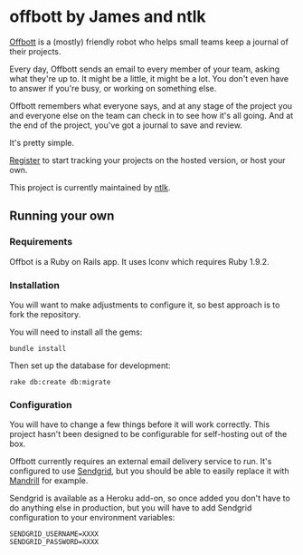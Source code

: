 # offbott by James and ntlk

[Offbott](http://offbott.com/) is a (mostly) friendly robot who helps small teams keep a journal of their projects.

Every day, Offbott sends an email to every member of your team, asking what they're up to. It might be a little, it might be a lot. You don't even have to answer if you're busy, or working on something else.

Offbott remembers what everyone says, and at any stage of the project you and everyone else on the team can check in to see how it's all going. And at the end of the project, you've got a journal to save and review.

It's pretty simple.

[Register](http://offbott.com/people/sign_up) to start tracking your projects on the hosted version, or host your own.

This project is currently maintained by [ntlk](http://github.com/ntlk).

## Running your own

### Requirements

Offbot is a Ruby on Rails app. It uses Iconv which requires Ruby 1.9.2.

### Installation

You will want to make adjustments to configure it, so best approach is to fork the repository.

You will need to install all the gems:

    bundle install

Then set up the database for development:

    rake db:create db:migrate


### Configuration

You will have to change a few things before it will work correctly. This project hasn't been designed to be configurable for self-hosting out of the box.

Offbott currently requires an external email delivery service to run. It's configured to use [Sendgrid](http://sendgrid.com/), but you should be able to easily replace it with [Mandrill](http://mandrillapp.com/) for example.

Sendgrid is available as a Heroku add-on, so once added you don't have to do anything else in production, but you will have to add Sendgrid configuration to your environment variables:

    SENDGRID_USERNAME=XXXX
    SENDGRID_PASSWORD=XXXX


